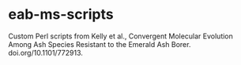 # eab-ms-scripts
Custom Perl scripts from Kelly et al., Convergent Molecular Evolution Among Ash Species Resistant to the Emerald Ash Borer. doi.org/10.1101/772913.
